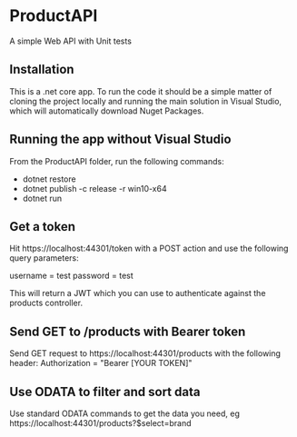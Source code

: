 # ProductAPI
A simple Web API with Unit tests

## Installation
This is a .net core app. To run the code it should be a simple matter of cloning the project locally and running the main solution in Visual Studio, which will automatically download Nuget Packages.

## Running the app without Visual Studio
From the ProductAPI folder, run the following commands:

- dotnet restore
- dotnet publish -c release -r win10-x64
- dotnet run

## Get a token
Hit https://localhost:44301/token with a POST action and use the following query parameters:

username = test
password = test

This will return a JWT which you can use to authenticate against the products controller. 

## Send GET to /products with Bearer token

Send GET request to https://localhost:44301/products with the following header:
Authorization = "Bearer [YOUR TOKEN]"
  
## Use ODATA to filter and sort data

Use standard ODATA commands to get the data you need, eg https://localhost:44301/products?$select=brand
